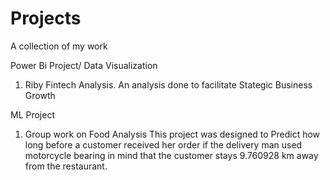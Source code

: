 # Projects
A collection of my work

Power Bi Project/ Data Visualization

1. Riby Fintech Analysis. An analysis done to facilitate Stategic Business Growth

ML Project
1. Group work on Food Analysis
This project was designed to Predict how long before a customer received her order if the delivery man used motorcycle bearing in mind that the customer  stays 9.760928 km away from the restaurant.

